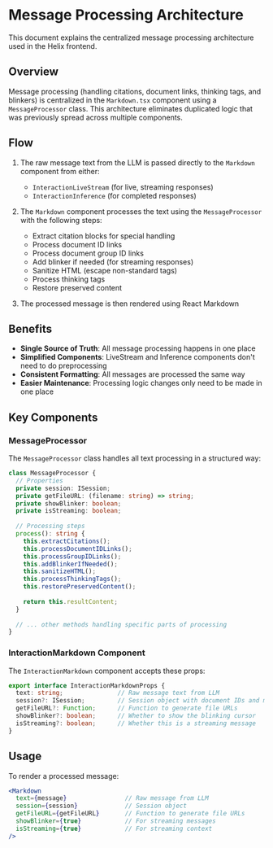 # Message Processing Architecture

This document explains the centralized message processing architecture used in the Helix frontend.

## Overview

Message processing (handling citations, document links, thinking tags, and blinkers) is centralized in the `Markdown.tsx` component using a `MessageProcessor` class. This architecture eliminates duplicated logic that was previously spread across multiple components.

## Flow

1. The raw message text from the LLM is passed directly to the `Markdown` component from either:
   - `InteractionLiveStream` (for live, streaming responses)
   - `InteractionInference` (for completed responses)

2. The `Markdown` component processes the text using the `MessageProcessor` with the following steps:
   - Extract citation blocks for special handling
   - Process document ID links
   - Process document group ID links
   - Add blinker if needed (for streaming responses)
   - Sanitize HTML (escape non-standard tags)
   - Process thinking tags
   - Restore preserved content

3. The processed message is then rendered using React Markdown

## Benefits

- **Single Source of Truth**: All message processing happens in one place
- **Simplified Components**: LiveStream and Inference components don't need to do preprocessing
- **Consistent Formatting**: All messages are processed the same way
- **Easier Maintenance**: Processing logic changes only need to be made in one place

## Key Components

### MessageProcessor

The `MessageProcessor` class handles all text processing in a structured way:

```typescript
class MessageProcessor {
  // Properties
  private session: ISession;
  private getFileURL: (filename: string) => string;
  private showBlinker: boolean;
  private isStreaming: boolean;
  
  // Processing steps
  process(): string {
    this.extractCitations();
    this.processDocumentIDLinks();
    this.processGroupIDLinks();
    this.addBlinkerIfNeeded();
    this.sanitizeHTML();
    this.processThinkingTags();
    this.restorePreservedContent();
    
    return this.resultContent;
  }
  
  // ... other methods handling specific parts of processing
}
```

### InteractionMarkdown Component

The `InteractionMarkdown` component accepts these props:

```typescript
export interface InteractionMarkdownProps {
  text: string;               // Raw message text from LLM
  session?: ISession;         // Session object with document IDs and metadata
  getFileURL?: Function;      // Function to generate file URLs
  showBlinker?: boolean;      // Whether to show the blinking cursor
  isStreaming?: boolean;      // Whether this is a streaming message
}
```

## Usage

To render a processed message:

```jsx
<Markdown
  text={message}                // Raw message from LLM
  session={session}             // Session object
  getFileURL={getFileURL}       // Function to generate file URLs
  showBlinker={true}            // For streaming messages
  isStreaming={true}            // For streaming context
/>
``` 